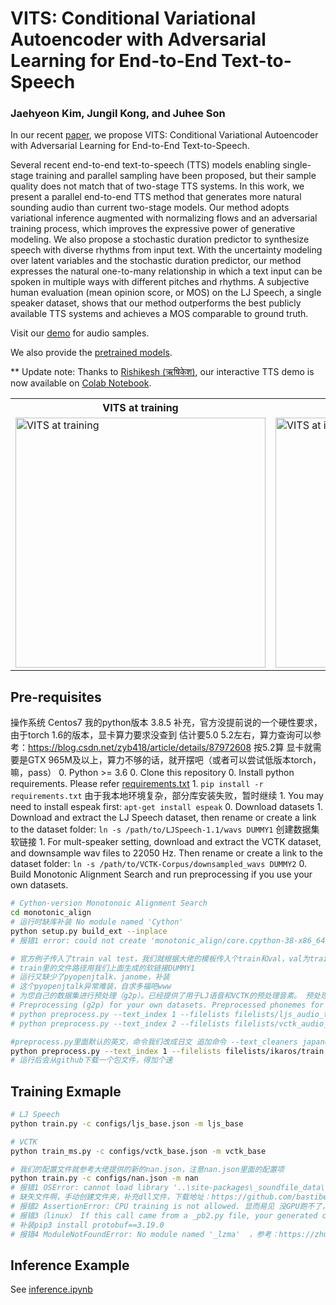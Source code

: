 # VITS: Conditional Variational Autoencoder with Adversarial Learning for End-to-End Text-to-Speech

### Jaehyeon Kim, Jungil Kong, and Juhee Son

In our recent [paper](https://arxiv.org/abs/2106.06103), we propose VITS: Conditional Variational Autoencoder with Adversarial Learning for End-to-End Text-to-Speech.

Several recent end-to-end text-to-speech (TTS) models enabling single-stage training and parallel sampling have been proposed, but their sample quality does not match that of two-stage TTS systems. In this work, we present a parallel end-to-end TTS method that generates more natural sounding audio than current two-stage models. Our method adopts variational inference augmented with normalizing flows and an adversarial training process, which improves the expressive power of generative modeling. We also propose a stochastic duration predictor to synthesize speech with diverse rhythms from input text. With the uncertainty modeling over latent variables and the stochastic duration predictor, our method expresses the natural one-to-many relationship in which a text input can be spoken in multiple ways with different pitches and rhythms. A subjective human evaluation (mean opinion score, or MOS) on the LJ Speech, a single speaker dataset, shows that our method outperforms the best publicly available TTS systems and achieves a MOS comparable to ground truth.

Visit our [demo](https://jaywalnut310.github.io/vits-demo/index.html) for audio samples.

We also provide the [pretrained models](https://drive.google.com/drive/folders/1ksarh-cJf3F5eKJjLVWY0X1j1qsQqiS2?usp=sharing).

** Update note: Thanks to [Rishikesh (ऋषिकेश)](https://github.com/jaywalnut310/vits/issues/1), our interactive TTS demo is now available on [Colab Notebook](https://colab.research.google.com/drive/1CO61pZizDj7en71NQG_aqqKdGaA_SaBf?usp=sharing).

<table style="width:100%">
  <tr>
    <th>VITS at training</th>
    <th>VITS at inference</th>
  </tr>
  <tr>
    <td><img src="resources/fig_1a.png" alt="VITS at training" height="400"></td>
    <td><img src="resources/fig_1b.png" alt="VITS at inference" height="400"></td>
  </tr>
</table>


## Pre-requisites
操作系统 Centos7
我的python版本 3.8.5
补充，官方没提前说的一个硬性要求，由于torch 1.6的版本，显卡算力要求没查到 估计要5.0 5.2左右，算力查询可以参考：https://blog.csdn.net/zyb418/article/details/87972608
按5.2算 显卡就需要是GTX 965M及以上，算力不够的话，就开摆吧（或者可以尝试低版本torch，嘛，pass）
0. Python >= 3.6
0. Clone this repository
0. Install python requirements. Please refer [requirements.txt](requirements.txt)
    1. `pip install -r requirements.txt` 由于我本地环境复杂，部分库安装失败，暂时继续
    1. You may need to install espeak first: `apt-get install espeak`
0. Download datasets
    1. Download and extract the LJ Speech dataset, then rename or create a link to the dataset folder: `ln -s /path/to/LJSpeech-1.1/wavs DUMMY1` 创建数据集软链接
    1. For mult-speaker setting, download and extract the VCTK dataset, and downsample wav files to 22050 Hz. Then rename or create a link to the dataset folder: `ln -s /path/to/VCTK-Corpus/downsampled_wavs DUMMY2`
0. Build Monotonic Alignment Search and run preprocessing if you use your own datasets.
```sh
# Cython-version Monotonoic Alignment Search
cd monotonic_align
# 运行时缺库补装 No module named 'Cython'
python setup.py build_ext --inplace
# 报错1 error: could not create 'monotonic_align/core.cpython-38-x86_64-linux-gnu.so': No such file or directory ，莫名其妙了

# 官方例子传入了train val test，我们就根据大佬的模板传入个train和val，val为train中截取一部分。
# train里的文件路径用我们上面生成的软链接DUMMY1
# 运行又缺少了pyopenjtalk、janome，补装
# 这个pyopenjtalk异常难装，自求多福吧www
# 为您自己的数据集进行预处理（g2p）。已经提供了用于LJ语音和VCTK的预处理音素。 预处理主要将日文转成了罗马音的cleaned文件，手动转跳过
# Preprocessing (g2p) for your own datasets. Preprocessed phonemes for LJ Speech and VCTK have been already provided.
# python preprocess.py --text_index 1 --filelists filelists/ljs_audio_text_train_filelist.txt filelists/ljs_audio_text_val_filelist.txt filelists/ljs_audio_text_test_filelist.txt 
# python preprocess.py --text_index 2 --filelists filelists/vctk_audio_sid_text_train_filelist.txt filelists/vctk_audio_sid_text_val_filelist.txt filelists/vctk_audio_sid_text_test_filelist.txt

#preprocess.py里面默认的英文，命令我们改成日文 追加命令 --text_cleaners japanese_phrase_cleaners
python preprocess.py --text_index 1 --filelists filelists/ikaros/train.txt filelists/ikaros/val.txt --text_cleaners japanese_phrase_cleaners
# 运行后会从github下载一个包文件，得加个速
```


## Training Exmaple
```sh
# LJ Speech
python train.py -c configs/ljs_base.json -m ljs_base

# VCTK
python train_ms.py -c configs/vctk_base.json -m vctk_base

# 我们的配置文件就参考大佬提供的新的nan.json，注意nan.json里面的配置项
python train.py -c configs/nan.json -m nan
# 报错1 OSError: cannot load library '..\site-packages\_soundfile_data\libsndfile64bit.dll': error 0x7e
# 缺失文件啊，手动创建文件夹，补充dll文件，下载地址：https://github.com/bastibe/libsndfile-binaries
# 报错2 AssertionError: CPU training is not allowed. 显而易见 没GPU跑不了，具体torch版本对应的显卡算力是有要求的，可以参考 https://blog.csdn.net/qq_43391414/article/details/110562749
# 报错3（linux） If this call came from a _pb2.py file, your generated code is out of date and must be regenerated with protoc >= 3.19.0
# 补装pip3 install protobuf==3.19.0
# 报错4 ModuleNotFoundError: No module named '_lzma'  ，参考：https://zhuanlan.zhihu.com/p/404162713

```


## Inference Example
See [inference.ipynb](inference.ipynb)
